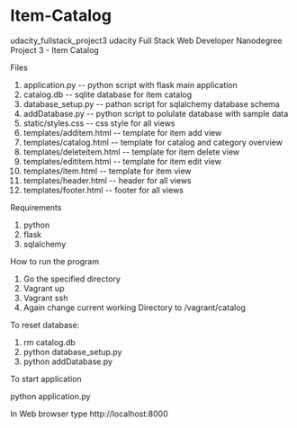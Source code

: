# Item-Catalog

udacity_fullstack_project3
udacity Full Stack Web Developer Nanodegree Project 3 - Item Catalog

Files

1. application.py -- python script with flask main application
2. catalog.db -- sqlite database for item catalog
3. database_setup.py -- pathon script for sqlalchemy database schema
4. addDatabase.py -- python script to polulate database with sample data
5. static/styles.css -- css style for all views
6. templates/additem.html -- template for item add view
7. templates/catalog.html -- template for catalog and category overview
8. templates/deleteitem.html -- template for item delete view
9. templates/edititem.html -- template for item edit view
10. templates/item.html -- template for item view
11. templates/header.html -- header for all views
12. templates/footer.html -- footer for all views


Requirements

1. python
2. flask
3. sqlalchemy

How to run the program

1. Go the specified directory
2. Vagrant up
3. Vagrant ssh
4. Again change current working Directory to /vagrant/catalog

To reset database:

1. rm catalog.db
2. python database_setup.py
3. python addDatabase.py


To start application

python application.py

In Web browser type http://localhost:8000
